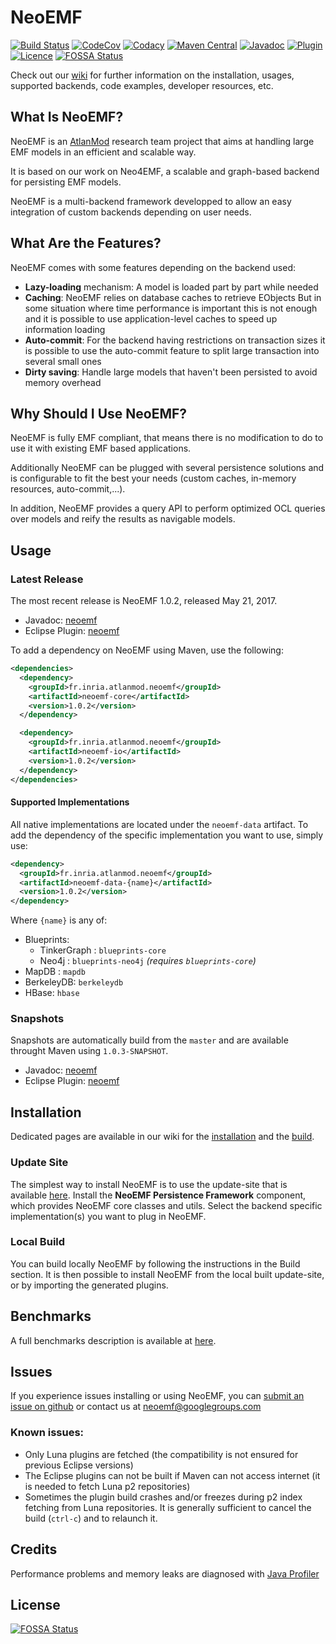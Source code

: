NeoEMF
======
[![Build Status](https://www.travis-ci.org/atlanmod/NeoEMF.svg?branch=master)](https://www.travis-ci.org/atlanmod/NeoEMF)
[![CodeCov](https://codecov.io/gh/atlanmod/NeoEMF/branch/master/graph/badge.svg)](https://codecov.io/gh/atlanmod/NeoEMF)
[![Codacy](https://api.codacy.com/project/badge/Grade/82af9c0b0354424f93e1044cbdc85a9e)](https://www.codacy.com/app/atlanmod/NeoEMF?utm_source=github.com&amp;utm_medium=referral&amp;utm_content=atlanmod/NeoEMF&amp;utm_campaign=Badge_Grade)
[![Maven Central](https://maven-badges.herokuapp.com/maven-central/fr.inria.atlanmod.neoemf/neoemf/badge.svg)](https://maven-badges.herokuapp.com/maven-central/fr.inria.atlanmod.neoemf/neoemf)
[![Javadoc](https://img.shields.io/badge/javadoc--blue.svg)](https://atlanmod.github.io/NeoEMF/releases/latest/doc/)
[![Plugin](https://img.shields.io/badge/plugin--blue.svg)](https://atlanmod.github.io/NeoEMF/releases/latest/plugin/)
[![Licence](https://img.shields.io/badge/licence-EPL--2.0-blue.svg)](https://www.eclipse.org/legal/epl-2.0/)
[![FOSSA Status](https://app.fossa.io/api/projects/git%2Bgithub.com%2Fatlanmod%2FNeoEMF.svg?type=shield)](https://app.fossa.io/projects/git%2Bgithub.com%2Fatlanmod%2FNeoEMF?ref=badge_shield)

Check out our [wiki][wiki] for further information on the installation, usages, supported backends, code examples, developer resources, etc.


## What Is NeoEMF?

NeoEMF is an [AtlanMod][atlanmod-home] research team project that aims at handling large EMF models in an efficient and scalable way.

It is based on our work on Neo4EMF, a scalable and graph-based backend for persisting EMF models.

NeoEMF is a multi-backend framework developped to allow an easy integration of custom backends depending on user needs.


## What Are the Features?

NeoEMF comes with some features depending on the backend used:

-   **Lazy-loading** mechanism: A model is loaded part by part while needed
-   **Caching**: NeoEMF relies on database caches to retrieve EObjects
    But in some situation where time performance is important this is not enough and it is possible to use application-level caches to speed up information loading
-   **Auto-commit**: For the backend having restrictions on transaction sizes it is possible to use the auto-commit feature to split large transaction into several small ones
-   **Dirty saving**: Handle large models that haven't been persisted to avoid memory overhead


## Why Should I Use NeoEMF?

NeoEMF is fully EMF compliant, that means there is no modification to do to use it with existing EMF based applications.

Additionally NeoEMF can be plugged with several persistence solutions and is configurable to fit the best your needs (custom caches, in-memory resources, auto-commit,...).

In addition, NeoEMF provides a query API to perform optimized OCL queries over models and reify the results as navigable models.


## Usage

### Latest Release

The most recent release is NeoEMF 1.0.2, released May 21, 2017.
-   Javadoc: [neoemf][release-doc]
-   Eclipse Plugin: [neoemf][release-plugin]

To add a dependency on NeoEMF using Maven, use the following:
```xml
<dependencies>
  <dependency>
    <groupId>fr.inria.atlanmod.neoemf</groupId>
    <artifactId>neoemf-core</artifactId>
    <version>1.0.2</version>
  </dependency>

  <dependency>
    <groupId>fr.inria.atlanmod.neoemf</groupId>
    <artifactId>neoemf-io</artifactId>
    <version>1.0.2</version>
  </dependency>
</dependencies>
```

#### Supported Implementations

All native implementations are located under the `neoemf-data` artifact.
To add the dependency of the specific implementation you want to use, simply use:

```xml
<dependency>
  <groupId>fr.inria.atlanmod.neoemf</groupId>
  <artifactId>neoemf-data-{name}</artifactId>
  <version>1.0.2</version>
</dependency>
```

Where `{name}` is any of:
*   Blueprints:
    -   TinkerGraph : `blueprints-core`
    -   Neo4j : `blueprints-neo4j` *(requires `blueprints-core`)*
*   MapDB : `mapdb`
*   BerkeleyDB: `berkeleydb`
*   HBase: `hbase`

### Snapshots

Snapshots are automatically build from the `master` and are available throught Maven using `1.0.3-SNAPSHOT`.
-   Javadoc: [neoemf][snapshot-doc]
-   Eclipse Plugin: [neoemf][snapshot-plugin]


## Installation

Dedicated pages are available in our wiki for the [installation](https://github.com/atlanmod/NeoEMF/wiki/Installation) and the [build](https://github.com/atlanmod/NeoEMF/wiki/Build).

### Update Site

The simplest way to install NeoEMF is to use the update-site that is available [here][release-plugin].
Install the **NeoEMF Persistence Framework** component, which provides NeoEMF core classes and utils.
Select the backend specific implementation(s) you want to plug in NeoEMF.

### Local Build

You can build locally NeoEMF by following the instructions in the Build section.
It is then possible to install NeoEMF from the local built update-site, or by importing the generated plugins.


## Benchmarks

A full benchmarks description is available at [here][benchmarks].


## Issues

If you experience issues installing or using NeoEMF, you can [submit an issue on github][issues] or contact us at neoemf@googlegroups.com

### Known issues:
-   Only Luna plugins are fetched (the compatibility is not ensured for previous Eclipse versions)
-   The Eclipse plugins can not be built if Maven can not access internet (it is needed to fetch Luna p2 repositories)
-   Sometimes the plugin build crashes and/or freezes during p2 index fetching from Luna repositories. It is generally sufficient to cancel the build (`ctrl-c`) and to relaunch it.


## Credits
Performance problems and memory leaks are diagnosed with [Java Profiler](https://www.ej-technologies.com/products/jprofiler/overview.html)


[atlanmod-home]: http://www.emn.fr/z-info/atlanmod/index.php/Main_Page

[wiki]: https://github.com/atlanmod/NeoEMF/wiki
[issues]: https://github.com/atlanmod/NeoEMF/issues
[benchmarks]: https://github.com/atlanmod/NeoEMF/tree/master/benchmarks

[release-doc]: https://atlanmod.github.io/NeoEMF/releases/latest/doc/
[release-plugin]: https://atlanmod.github.io/NeoEMF/releases/latest/plugin/

[snapshot-doc]: https://atlanmod.github.io/NeoEMF/releases/snapshot/doc/
[snapshot-plugin]: https://atlanmod.github.io/NeoEMF/releases/snapshot/plugin/


## License
[![FOSSA Status](https://app.fossa.io/api/projects/git%2Bgithub.com%2Fatlanmod%2FNeoEMF.svg?type=large)](https://app.fossa.io/projects/git%2Bgithub.com%2Fatlanmod%2FNeoEMF?ref=badge_large)